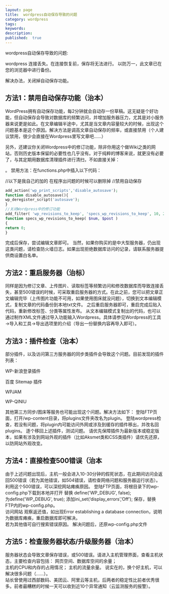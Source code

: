 ```yaml
---
layout: page
title:  wordpress自动保存导致的问题
category: wordpress
tags:
keywords:
description:
published:  true
---
```


wordpress自动保存导致的问题:

wordpress 连接丢失。在连接恢复前，保存将无法进行。 以防万一，此文章已在您的浏览器中进行备份。

解决办法，关闭掉自动保存功能。

## 方法1：禁用自动保存功能（治本）

WordPress拥有自动保存功能，每2分钟就会自动存一份草稿。这无疑是个好功能，但自动保存会导致对数据库的频繁访问，并增加服务器压力，尤其是对小服务器来说更是如此。在文章编辑半途中，尤其是当文章内容量较大的时候，出现这个问题基本是这个原因。解决方法是调高文章自动保存的频率，或直接禁用（个人建议禁用，很少会直接在Wordpress里写文章吧……）


另外，还建议你关闭Wordpress中的修订功能，除非你用这个做Wiki之类的网站，否则历史版本保留的必要性也几乎没有。对于纯粹的博客来说，就更没有必要了，与其定期用数据库清理插件进行清扫，不如直接关掉： 


。 禁用方法：在functions.php中插入以下代码： 

//以下是我自己的加的 在程序出问题的时候可以删除掉
//禁用自动保存
```php
add_action('wp_print_scripts','disable_autosave');
function disable_autosave(){
wp_deregister_script('autosave');
}
//关闭Wordpress中的修订功能
add_filter( 'wp_revisions_to_keep', 'specs_wp_revisions_to_keep', 10, 2 );
function specs_wp_revisions_to_keep( $num, $post )
{
return 0;
}
```
完成后保存，尝试编辑文章即可。 当然，如果你购买的是中大型服务器，仍出现这类问题，请检查防火墙日志。如果出现拒绝数据库访问的记录，请联系服务器提供商设置白名单。

## 方法2：重启服务器（治标）

同样是因为修订文章、上传图片、读取标签等频繁访问和修改数据库而导致连接丢失，甚至500错误的时候，可采取重启服务器的方式。在此之前，您可以把文章正文编辑完毕（上传图片功能不可用，如果使用图床就没问题），切换到文本编辑模式，复制文章的代码备份到本地txt文件。 之后重启服务器即可，重启完成后贴入代码，重新修改标签、分类等属性发布。 从文本编辑模式复制出的代码，也可以通过制作XML文件通过导入功能输入Wordpress。具体请参见Wordpress的工具→导入和工具→导出选项里的介绍（导出一份替换内容再导入即可）。

## 方法3：插件检查（治本） 

部分插件，以及访问第三方服务器的同步类插件会导致这个问题。目前发现的插件列表：

WP-新浪登录插件

百度 Sitemap 插件

WPJAM

WP-QINIU

其他第三方同步/图床等服务也可能出现这个问题。解决方法如下： 登陆FTP页面，打开/wp-content目录，将plugins文件夹改名为plugin。 登陆wordpress检查，若没有问题，将plugin内可能访问外网或涉及到缓存的插件移出，并改名回plugins。 逐个移回上述插件，测试问题。 请优先保障插件为最新版本或稳定版本，如果有涉及到网站外观的插件（比如Aksmet类和CSS类插件）请优先还原，以防网站外观改变。 

## 方法4：直接检查500错误（治本

由于上述问题出现后，主机一般会进入10-30分钟的假死状态，在此期间访问会返回500错误（若为其他错误，如504错误，请检查网络问题和服务器运行状态）。  
利用这个500错误，可以深挖网站瘫痪原因。 登陆FTP页面，将根目录下的wp-config.php下载到本地并打开 替换 define('WP_DEBUG', false);  
为define('WP_DEBUG', true); 添加ini_set(‘display_errors’,’Off’); 保存，替换FTP内的wp-config.php。  
访问网站 观察返还值，如出现Error establishing a database connection，说明为数据库瘫痪，重启数据库即可解决。  
若为其他值可自行搜索错误原因。 解决问题后，还原wp-config.php文件

## 方法5：检查服务器状态/升级服务器（治本）

服务器状态会导致文章保存错误，或500错误。请进入主机管理界面，查看主机状态，主要检查内容包括： 网页空间、数据库空间的余量；   
主机的CPU和内存的占用情况； 主机的流量余量。 说实在的，换个好主机，可以解决很多问题（……）。  
站长曾使用过西部数码、美团云、阿里云等主机，后两者的稳定性比前者优秀很多。前者最糟糕的时候一天可以收到近10个异常通知（云监测服务的报警）。  

